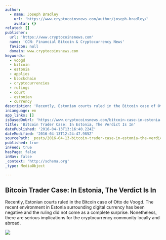 ```yaml
---
author:
  - name: Joseph Bradley
    url: 'https://www.cryptocoinsnews.com/author/joseph-bradley/'
    avatar: {}
related: []
publisher:
  url: 'https://www.cryptocoinsnews.com'
  name: 'CCN: Financial Bitcoin & Cryptocurrency News'
  favicon: null
  domain: www.cryptocoinsnews.com
keywords:
  - voogd
  - bitcoin
  - estonia
  - applies
  - blockchain
  - cryptocurrencies
  - rulings
  - court
  - estonian
  - currency
description: 'Recently, Estonian courts ruled in the Bitcoin case of Otto de Voogd. The recent environment in Estonia surrounding digital currency has been negative and the ruling did not come as a complete surprise. Nonetheless, there are serious implications for the cryptocurrency community locally and abroad.'
inLanguage: en
app_links: []
isBasedOnUrl: 'https://www.cryptocoinsnews.com/bitcoin-case-in-estonia-the-verdict-is-in/'
title: 'Bitcoin Trader Case: In Estonia, The Verdict Is In'
datePublished: '2016-04-13T13:16:40.224Z'
dateModified: '2016-04-13T12:24:47.985Z'
sourcePath: _posts/2016-04-13-bitcoin-trader-case-in-estonia-the-verdict-is-in.md
published: true
inFeed: true
hasPage: false
inNav: false
_context: 'http://schema.org'
_type: MediaObject

---
```

<article style=""><h1>Bitcoin Trader Case: In Estonia, The Verdict Is In</h1><p>Recently, Estonian courts ruled in the Bitcoin case of Otto de Voogd. The recent environment in Estonia surrounding digital currency has been negative and the ruling did not come as a complete surprise. Nonetheless, there are serious implications for the cryptocurrency community locally and abroad.</p><img src="https://www.cryptocoinsnews.com/wp-content/uploads/2016/04/Justice-statue.jpg" /></article>